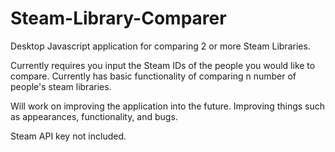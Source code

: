 # Steam-Library-Comparer
Desktop Javascript application for comparing 2 or more Steam Libraries.

Currently requires you input the Steam IDs of the people you would like to compare.
Currently has basic functionality of comparing n number of people's steam libraries.

Will work on improving the application into the future. Improving things such as appearances, functionality, and bugs.

Steam API key not included.
